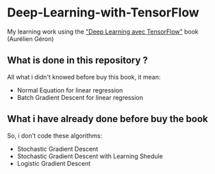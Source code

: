 # Deep-Learning-with-TensorFlow
My learning work using the ["Deep Learning avec TensorFlow"](https://www.dunod.com/sciences-techniques/deep-learning-avec-tensorflow-mise-en-oeuvre-et-cas-concrets) book (Aurélien Géron)

## What is done in this repository ?
All what i didn't knowed before buy this book, it mean:

- Normal Equation for linear regression
- Batch Gradient Descent for linear regression

## What i have already done before buy the book
So, i don't code these algorithms:
- Stochastic Gradient Descent
- Stochastic Gradient Descent with Learning Shedule
- Logistic Gradient Descent
